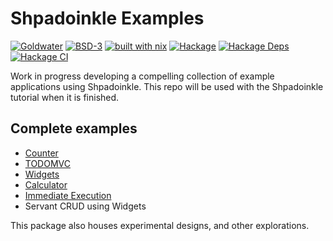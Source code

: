 # Shpadoinkle Examples

[![Goldwater](https://gitlab.com/fresheyeball/Shpadoinkle/badges/master/pipeline.svg)](https://gitlab.com/fresheyeball/Shpadoinkle)
[![BSD-3](https://img.shields.io/badge/License-BSD%203--Clause-blue.svg)](https://opensource.org/licenses/BSD-3-Clause)
[![built with nix](https://img.shields.io/badge/built%20with-nix-41439a)](https://builtwithnix.org)
[![Hackage](https://img.shields.io/hackage/v/Shpadoinkle-examples.svg)](https://hackage.haskell.org/package/Shpadoinkle-examples)
[![Hackage Deps](https://img.shields.io/hackage-deps/v/Shpadoinkle-examples.svg)](http://packdeps.haskellers.com/reverse/Shpadoinkle-examples)
[![Hackage CI](https://matrix.hackage.haskell.org/api/v2/packages/Shpadoinkle-examples/badge)](https://matrix.hackage.haskell.org/#/package/Shpadoinkle-examples)

Work in progress developing a compelling collection of example applications using Shpadoinkle.
This repo will be used with the Shpadoinkle tutorial when it is finished.

## Complete examples

- [Counter](https://fresheyeball.gitlab.io/Shpadoinkle/examples/counter.jsexe/)
- [TODOMVC](https://fresheyeball.gitlab.io/Shpadoinkle/examples/todomvc.jsexe/)
- [Widgets](https://fresheyeball.gitlab.io/Shpadoinkle/examples/widgets.jsexe/)
- [Calculator](https://fresheyeball.gitlab.io/Shpadoinkle/examples/calculator.jsexe/)
- [Immediate Execution](https://fresheyeball.gitlab.io/Shpadoinkle/examples/calculator-ie.jsexe/)
- Servant CRUD using Widgets

This package also houses experimental designs, and other explorations.
